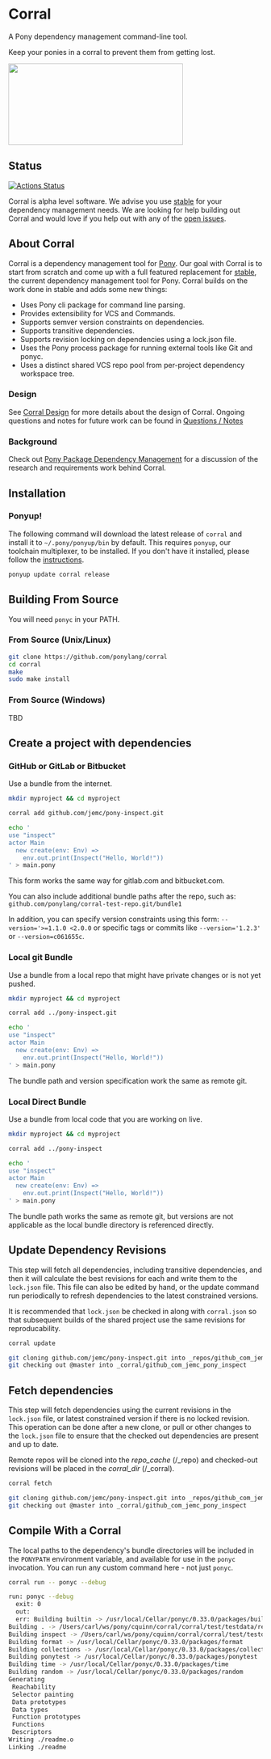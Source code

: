 # Corral

A Pony dependency management command-line tool.

Keep your ponies in a corral to prevent them from getting lost.

<a href="http://clipart-library.com/clipart/488719.htm">
  <img src="http://clipart-library.com/image_gallery/488719.png" width="346" height="161" />
</a>

## Status

[![Actions Status](https://github.com/ponylang/corral/workflows/vs-ponyc-latest/badge.svg)](https://github.com/ponylang/corral/actions)

Corral is alpha level software. We advise you use [stable](https://github.com/ponylang/pony-stable) for your dependency management needs. We are looking for help building out Corral and would love if you help out with any of the [open issues](https://github.com/ponylang/corral/issues).

## About Corral

Corral is a dependency management tool for [Pony](https://www.ponylang.io). Our goal with Corral is to start from scratch and come up with a full featured replacement for [stable](https://github.com/ponylang/pony-stable), the current dependency management tool for Pony. Corral builds on the work done in stable and adds some new things:

* Uses Pony cli package for command line parsing.
* Provides extensibility for VCS and Commands.
* Supports semver version constraints on dependencies.
* Supports transitive dependencies.
* Supports revision locking on dependencies using a lock.json file.
* Uses the Pony process package for running external tools like Git and ponyc.
* Uses a distinct shared VCS repo pool from per-project dependency workspace tree.

### Design

See [Corral Design](doc/design.md) for more details about the design of Corral. Ongoing questions and notes for future work can be found in [Questions / Notes](doc/questions_notes.md)

### Background

Check out [Pony Package Dependency Management](doc/package_dependency_management.md) for a discussion of the research and requirements work behind Corral.

## Installation

### Ponyup!

The following command will download the latest release of `corral` and install it to `~/.pony/ponyup/bin` by default. This requires `ponyup`, our toolchain multiplexer, to be installed. If you don't have it installed, please follow the [instructions](https://github.com/ponylang/ponyup#installing-ponyup).

```bash
ponyup update corral release
```

## Building From Source

You will need `ponyc` in your PATH.

### From Source (Unix/Linux)

```bash
git clone https://github.com/ponylang/corral
cd corral
make
sudo make install
```

### From Source (Windows)

TBD

## Create a project with dependencies

### GitHub or GitLab or Bitbucket

Use a bundle from the internet.

```bash
mkdir myproject && cd myproject

corral add github.com/jemc/pony-inspect.git

echo '
use "inspect"
actor Main
  new create(env: Env) =>
    env.out.print(Inspect("Hello, World!"))
' > main.pony
```

This form works the same way for gitlab.com and bitbucket.com.

You can also include additional bundle paths after the repo, such as:
`github.com/ponylang/corral-test-repo.git/bundle1`

In addition, you can specify version constraints using this form:
`--version='>=1.1.0 <2.0.0`
or specific tags or commits like `--version='1.2.3'` or `--version=c061655c`.

### Local git Bundle

Use a bundle from a local repo that might have private changes or is not yet pushed.

```bash
mkdir myproject && cd myproject

corral add ../pony-inspect.git

echo '
use "inspect"
actor Main
  new create(env: Env) =>
    env.out.print(Inspect("Hello, World!"))
' > main.pony
```

The bundle path and version specification work the same as remote git.

### Local Direct Bundle

Use a bundle from local code that you are working on live.

```bash
mkdir myproject && cd myproject

corral add ../pony-inspect

echo '
use "inspect"
actor Main
  new create(env: Env) =>
    env.out.print(Inspect("Hello, World!"))
' > main.pony
```

The bundle path works the same as remote git, but versions are not applicable as the local bundle directory is referenced directly.

## Update Dependency Revisions

This step will fetch all dependencies, including transitive dependencies, and then it will calculate the best revisions for each and write them to the `lock.json` file. This file can also be edited by hand, or the update command run periodically to refresh dependencies to the latest constrained versions.

It is recommended that `lock.json` be checked in along with `corral.json` so that subsequent builds of the shared project use the same revisions for reproducability.

```bash
corral update
```

```bash
git cloning github.com/jemc/pony-inspect.git into _repos/github_com_jemc_pony_inspect_git
git checking out @master into _corral/github_com_jemc_pony_inspect
```

## Fetch dependencies

This step will fetch dependencies using the current revisions in the `lock.json` file, or latest constrained version if there is no locked revision. This operation can be done after a new clone, or pull or other changes to the `lock.json` file to ensure that the checked out dependencies are present and up to date.

Remote repos will be cloned into the *repo_cache* (<project>/_repo) and checked-out revisions will be placed in the *corral_dir* (<project>/_corral).

```bash
corral fetch
```

```bash
git cloning github.com/jemc/pony-inspect.git into _repos/github_com_jemc_pony_inspect_git
git checking out @master into _corral/github_com_jemc_pony_inspect
```

## Compile With a Corral

The local paths to the dependency's bundle directories will be included in the `PONYPATH` environment variable, and available for use in the `ponyc` invocation.
You can run any custom command here - not just `ponyc`.

```bash
corral run -- ponyc --debug
```

```bash
run: ponyc --debug
  exit: 0
  out:
  err: Building builtin -> /usr/local/Cellar/ponyc/0.33.0/packages/builtin
Building . -> /Users/carl/ws/pony/cquinn/corral/corral/test/testdata/readme
Building inspect -> /Users/carl/ws/pony/cquinn/corral/corral/test/testdata/readme/_corral/github_com_jemc_pony_inspect/inspect
Building format -> /usr/local/Cellar/ponyc/0.33.0/packages/format
Building collections -> /usr/local/Cellar/ponyc/0.33.0/packages/collections
Building ponytest -> /usr/local/Cellar/ponyc/0.33.0/packages/ponytest
Building time -> /usr/local/Cellar/ponyc/0.33.0/packages/time
Building random -> /usr/local/Cellar/ponyc/0.33.0/packages/random
Generating
 Reachability
 Selector painting
 Data prototypes
 Data types
 Function prototypes
 Functions
 Descriptors
Writing ./readme.o
Linking ./readme
```

